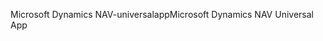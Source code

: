 <span data-ttu-id="874fc-101">Microsoft Dynamics NAV-universalapp</span><span class="sxs-lookup"><span data-stu-id="874fc-101">Microsoft Dynamics NAV Universal App</span></span>